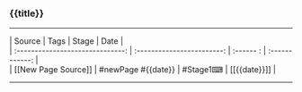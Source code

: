 ### {{title}}

---

| Source                           | Tags                       | Stage     | Date           |   
| :------------------------------: | :------------------------: | :------ : | :------------: |    
| [[New Page Source]]              | #newPage  #{{date}}        | #Stage1⌨  | [[{{date}}]]      |

---
